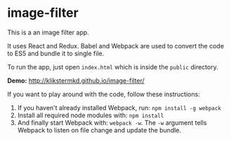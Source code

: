 # image-filter

This is a an image filter app.

It uses React and Redux. Babel and Webpack are used to convert the code to ES5 and bundle it to single file.

To run the app, just open ```index.html``` which is inside the ```public``` directory.

**Demo:** http://klikstermkd.github.io/image-filter/

If you want to play around with the code, follow these instructions:

1. If you haven't already installed Webpack, run: ```npm install -g webpack```
2. Install all required node modules with: ```npm install```
3. And finally start Webpack with: ```webpack -w```. The ```-w``` argument tells Webpack to listen on file change and update the bundle.